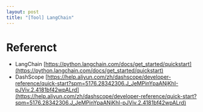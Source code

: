 ```yaml
---
layout: post
title: "[Tool] LangChain"
---
```



# Referenct

- LangChain [https://python.langchain.com/docs/get_started/quickstart](https://python.langchain.com/docs/get_started/quickstart)
- DashScope [https://help.aliyun.com/zh/dashscope/developer-reference/quick-start?spm=5176.28342306.J_JeMPinYpaANjKhI-pJViv.2.4181bf42wpALrd](https://help.aliyun.com/zh/dashscope/developer-reference/quick-start?spm=5176.28342306.J_JeMPinYpaANjKhI-pJViv.2.4181bf42wpALrd)
